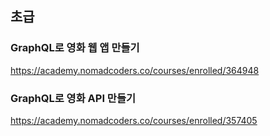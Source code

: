 ## 초급

### GraphQL로 영화 웹 앱 만들기

https://academy.nomadcoders.co/courses/enrolled/364948

### GraphQL로 영화 API 만들기

https://academy.nomadcoders.co/courses/enrolled/357405
